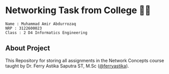# Networking Task from College 📶👾

    Name : Muhammad Amir Abdurrozaq
    NRP : 3122600023
    Class : 2 D4 Informatics Engineering

## About Project

This Repository for storing all assignments in the Network Concepts course taught by Dr. Ferry Astika Saputra ST, M.Sc ([@ferryastika](https://github.com/ferryastika)).
